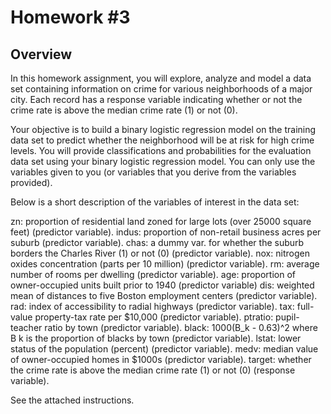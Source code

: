 # Homework #3

## Overview

In this homework assignment, you will explore, analyze and model a data set containing information on crime 
for various neighborhoods of a major city. Each record has a response variable indicating whether or not the crime
rate is above the median crime rate (1) or not (0).

Your objective is to build a binary logistic regression model on the training data set to predict whether the
neighborhood will be at risk for high crime levels. You will provide classifications and probabilities for the
evaluation data set using your binary logistic regression model. You can only use the variables given to you (or
variables that you derive from the variables provided).

Below is a short description of the variables of interest in the data set:

  zn: proportion of residential land zoned for large lots (over 25000 square feet) (predictor variable).
  indus: proportion of non-retail business acres per suburb (predictor variable).
  chas: a dummy var. for whether the suburb borders the Charles River (1) or not (0) (predictor variable).
  nox: nitrogen oxides concentration (parts per 10 million) (predictor variable).
  rm: average number of rooms per dwelling (predictor variable).
  age: proportion of owner-occupied units built prior to 1940 (predictor variable)
dis: weighted mean of distances to five Boston employment centers (predictor variable).
rad: index of accessibility to radial highways (predictor variable).
tax: full-value property-tax rate per $10,000 (predictor variable).
ptratio: pupil-teacher ratio by town (predictor variable).
black: 1000(B_k - 0.63)^2 where B k is the proportion of blacks by town (predictor variable).
lstat: lower status of the population (percent) (predictor variable).
medv: median value of owner-occupied homes in $1000s (predictor variable).
target: whether the crime rate is above the median crime rate (1) or not (0) (response variable).


See the attached instructions.
